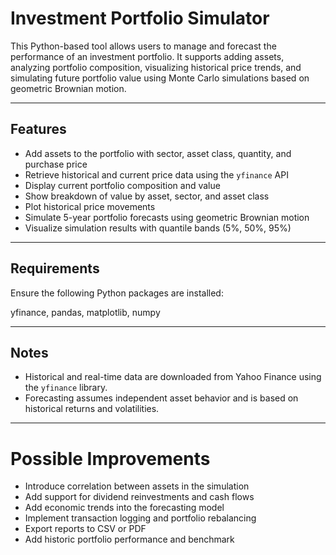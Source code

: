 # Investment Portfolio Simulator

This Python-based tool allows users to manage and forecast the performance of an investment portfolio. It supports adding assets, analyzing portfolio composition, visualizing historical price trends, and simulating future portfolio value using Monte Carlo simulations based on geometric Brownian motion.

---

## Features

- Add assets to the portfolio with sector, asset class, quantity, and purchase price
- Retrieve historical and current price data using the `yfinance` API
- Display current portfolio composition and value
- Show breakdown of value by asset, sector, and asset class
- Plot historical price movements
- Simulate 5-year portfolio forecasts using geometric Brownian motion
- Visualize simulation results with quantile bands (5%, 50%, 95%)

---

## Requirements

Ensure the following Python packages are installed:

yfinance, pandas, matplotlib, numpy

---

## Notes

- Historical and real-time data are downloaded from Yahoo Finance using the `yfinance` library.
- Forecasting assumes independent asset behavior and is based on historical returns and volatilities.

---

# Possible Improvements

- Introduce correlation between assets in the simulation
- Add support for dividend reinvestments and cash flows
- Add economic trends into the forecasting model
- Implement transaction logging and portfolio rebalancing
- Export reports to CSV or PDF
- Add historic portfolio performance and benchmark
